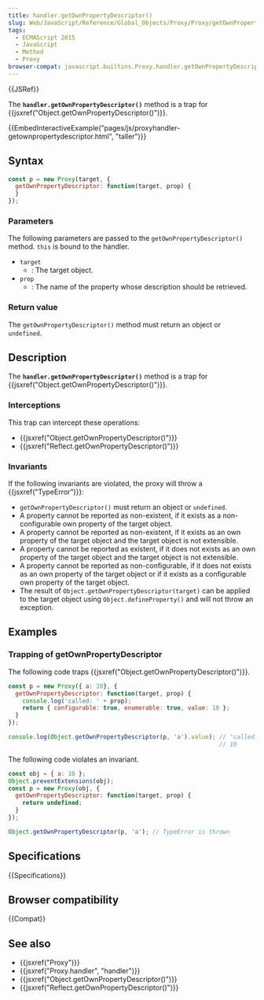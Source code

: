 ```yaml
---
title: handler.getOwnPropertyDescriptor()
slug: Web/JavaScript/Reference/Global_Objects/Proxy/Proxy/getOwnPropertyDescriptor
tags:
  - ECMAScript 2015
  - JavaScript
  - Method
  - Proxy
browser-compat: javascript.builtins.Proxy.handler.getOwnPropertyDescriptor
---
```

{{JSRef}}

The **`handler.getOwnPropertyDescriptor()`** method is a trap for
{{jsxref("Object.getOwnPropertyDescriptor()")}}.

{{EmbedInteractiveExample("pages/js/proxyhandler-getownpropertydescriptor.html", "taller")}}

## Syntax

```js
const p = new Proxy(target, {
  getOwnPropertyDescriptor: function(target, prop) {
  }
});
```

### Parameters

The following parameters are passed to the `getOwnPropertyDescriptor()` method.
`this` is bound to the handler.

- `target`
  - : The target object.
- `prop`
  - : The name of the property whose description should be retrieved.

### Return value

The `getOwnPropertyDescriptor()` method must return an object or `undefined`.

## Description

The **`handler.getOwnPropertyDescriptor()`** method is a trap for
{{jsxref("Object.getOwnPropertyDescriptor()")}}.

### Interceptions

This trap can intercept these operations:

- {{jsxref("Object.getOwnPropertyDescriptor()")}}
- {{jsxref("Reflect.getOwnPropertyDescriptor()")}}

### Invariants

If the following invariants are violated, the proxy will throw a
{{jsxref("TypeError")}}:

- `getOwnPropertyDescriptor()` must return an object or `undefined`.
- A property cannot be reported as non-existent, if it exists as a
  non-configurable own property of the target object.
- A property cannot be reported as non-existent, if it exists as an own property
  of the target object and the target object is not extensible.
- A property cannot be reported as existent, if it does not exists as an own
  property of the target object and the target object is not extensible.
- A property cannot be reported as non-configurable, if it does not exists as an
  own property of the target object or if it exists as a configurable own
  property of the target object.
- The result of `Object.getOwnPropertyDescriptor(target)` can be applied to the
  target object using `Object.defineProperty()` and will not throw an exception.

## Examples

### Trapping of getOwnPropertyDescriptor

The following code traps
{{jsxref("Object.getOwnPropertyDescriptor()")}}.

```js
const p = new Proxy({ a: 20}, {
  getOwnPropertyDescriptor: function(target, prop) {
    console.log('called: ' + prop);
    return { configurable: true, enumerable: true, value: 10 };
  }
});

console.log(Object.getOwnPropertyDescriptor(p, 'a').value); // "called: a"
                                                            // 10
```

The following code violates an invariant.

```js example-bad
const obj = { a: 10 };
Object.preventExtensions(obj);
const p = new Proxy(obj, {
  getOwnPropertyDescriptor: function(target, prop) {
    return undefined;
  }
});

Object.getOwnPropertyDescriptor(p, 'a'); // TypeError is thrown
```

## Specifications

{{Specifications}}

## Browser compatibility

{{Compat}}

## See also

- {{jsxref("Proxy")}}
- {{jsxref("Proxy.handler", "handler")}}
- {{jsxref("Object.getOwnPropertyDescriptor()")}}
- {{jsxref("Reflect.getOwnPropertyDescriptor()")}}
